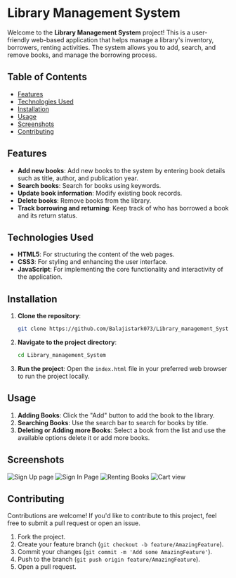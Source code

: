 # Library Management System

Welcome to the **Library Management System** project! This is a user-friendly web-based application that helps manage a library's inventory, borrowers, renting activities. The system allows you to add, search, and remove books, and manage the borrowing process.

## Table of Contents
- [Features](#features)
- [Technologies Used](#technologies-used)
- [Installation](#installation)
- [Usage](#usage)
- [Screenshots](#screenshots)
- [Contributing](#contributing)

## Features

- **Add new books**: Add new books to the system by entering book details such as title, author, and publication year.
- **Search books**: Search for books using keywords.
- **Update book information**: Modify existing book records.
- **Delete books**: Remove books from the library.
- **Track borrowing and returning**: Keep track of who has borrowed a book and its return status.

## Technologies Used

- **HTML5**: For structuring the content of the web pages.
- **CSS3**: For styling and enhancing the user interface.
- **JavaScript**: For implementing the core functionality and interactivity of the application.

## Installation

1. **Clone the repository**:
   ```bash
   git clone https://github.com/Balajistark073/Library_management_System.git
   ```

2. **Navigate to the project directory**:
   ```bash
   cd Library_management_System
   ```

3. **Run the project**:
   Open the `index.html` file in your preferred web browser to run the project locally.

## Usage

1. **Adding Books**: Click the "Add" button to add the book to the library.
2. **Searching Books**: Use the search bar to search for books by title.
3. **Deleting or Adding more Books**: Select a book from the list and use the available options delete it or add more books.

## Screenshots

![Sign Up page](https://github.com/user-attachments/assets/a4a3933e-be1f-4462-bf92-7c7831c84d8e)
![Sign In Page](https://github.com/user-attachments/assets/16818266-288e-4581-b49d-9ec6d1096515)
![Renting Books](https://github.com/user-attachments/assets/a8f16371-e340-4f2e-8dc2-a9b5646c6113)
![Cart view](https://github.com/user-attachments/assets/abbc9298-81bd-46d0-a94b-049a528277d1)

## Contributing

Contributions are welcome! If you'd like to contribute to this project, feel free to submit a pull request or open an issue.

1. Fork the project.
2. Create your feature branch (`git checkout -b feature/AmazingFeature`).
3. Commit your changes (`git commit -m 'Add some AmazingFeature'`).
4. Push to the branch (`git push origin feature/AmazingFeature`).
5. Open a pull request.
